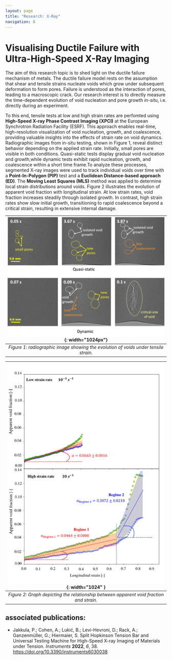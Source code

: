 ```yaml
---
layout: page
title: "Research: X-Ray"
navigation: 8
---
```


# Visualising Ductile Failure with Ultra-High-Speed X-Ray Imaging

The aim of this research topic is to shed light on the ductile failure mechanism of metals. The ductile failure model rests on the assumption that shear and tensile strains nucleate voids which grow under subsequent deformation to form pores. Failure is understood as the interaction of pores, leading to a macroscopic crack. Our research interest is to directly measure the time-dependent evolution of void nucleation and pore growth *in-situ*, i.e. directly during an experiment.

To this end, tensile tests at low and high strain rates are perfomted using **High-Speed X-ray Phase Contrast Imaging (XPCI)** at the European Synchrotron Radiation Facility (ESRF).
This approach enables real-time, high-resolution visualization of void nucleation, growth, and coalescence,
providing valuable insights into the effects of strain rate on void dynamics. Radiographic images from in-situ testing, shown in Figure 1, reveal distinct behavior depending on the applied strain rate.
Initially, small pores are visible in both conditions. Quasi-static tests display gradual void nucleation and growth,while dynamic tests exhibit rapid nucleation, growth, and coalescence within a short time frame.To analyze these processes, segmented X-ray images were used to track individual voids over time with a
**Point-In-Polygon (PIP)** test and a **Euclidean Distance-based approach (ED)**. The **Moving Least Squares (MLS)** method was applied to determine local strain distributions around voids. Figure 2 illustrates the evolution of apparent void fraction with longitudinal strain. At low strain rates, void fraction increases steadily through isolated growth. In contrast, high strain rates show slow initial growth, transitioning to rapid coalescence beyond a critical strain, resulting in extensive internal damage.






| ![void evolution](/images/research/ductile_failure/Figure1_Voids.jpg){: width="1024px"} |
|:--:|
| *Figure 1: radiographic image showing the evolution of voids under tensile strain.* |


| ![Void fraction](/images/research/ductile_failure/Figure2_VoidFrac.jpg){: width="1024" } |
|:--:|
| *Figure 2: Graph depicting the relationship between apparent void fraction and strain.* |


## associated publications:
- Jakkula, P.; Cohen, A.; Lukić, B.; Levi-Hevroni, D.; Rack, A.; Ganzenmüller, G.; Hiermaier, S. Split Hopkinson Tension Bar and Universal Testing Machine for High-Speed X-ray Imaging of Materials under Tension. *Instruments* **2022**, *6*, 38. https://doi.org/10.3390/instruments6030038 





